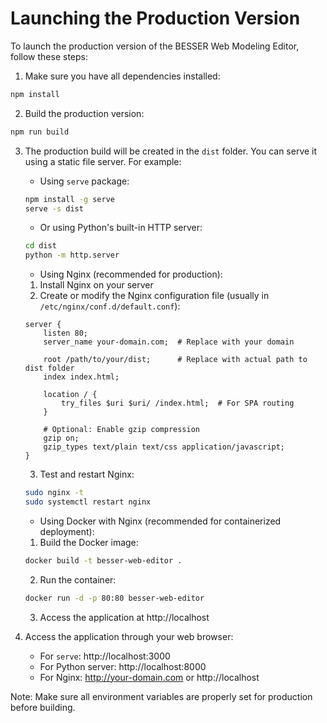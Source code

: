 # Launching the Production Version

To launch the production version of the BESSER Web Modeling Editor, follow these steps:

1. Make sure you have all dependencies installed:
```bash
npm install
```

2. Build the production version:
```bash
npm run build
```

3. The production build will be created in the `dist` folder. You can serve it using a static file server. For example:

   - Using `serve` package:
   ```bash
   npm install -g serve
   serve -s dist
   ```

   - Or using Python's built-in HTTP server:
   ```bash
   cd dist
   python -m http.server
   ```

   - Using Nginx (recommended for production):
   1. Install Nginx on your server
   2. Create or modify the Nginx configuration file (usually in `/etc/nginx/conf.d/default.conf`):
   ```nginx
   server {
       listen 80;
       server_name your-domain.com;  # Replace with your domain

       root /path/to/your/dist;      # Replace with actual path to dist folder
       index index.html;

       location / {
           try_files $uri $uri/ /index.html;  # For SPA routing
       }

       # Optional: Enable gzip compression
       gzip on;
       gzip_types text/plain text/css application/javascript;
   }
   ```
   3. Test and restart Nginx:
   ```bash
   sudo nginx -t
   sudo systemctl restart nginx
   ```

   - Using Docker with Nginx (recommended for containerized deployment):
   1. Build the Docker image:
   ```bash
   docker build -t besser-web-editor .
   ```
   
   2. Run the container:
   ```bash
   docker run -d -p 80:80 besser-web-editor
   ```

   3. Access the application at http://localhost

4. Access the application through your web browser:
   - For `serve`: http://localhost:3000
   - For Python server: http://localhost:8000
   - For Nginx: http://your-domain.com or http://localhost

Note: Make sure all environment variables are properly set for production before building.
